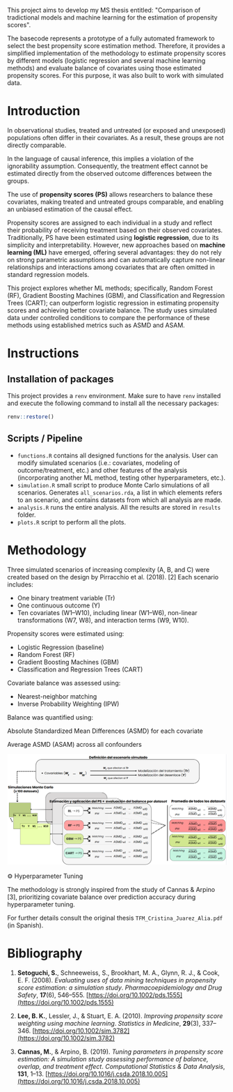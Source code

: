 This project aims to develop my MS thesis entitled: "Comparison of tradictional models and machine learning for the estimation of propensity scores".

The basecode represents a prototype of a fully automated framework to select the best propensity score estimation method. 
Therefore, it provides a simplified implementation of the methodology to estimate propensity scores by different models (logistic regression and several machine learning methods) and evaluate balance of covariates using those estimated propensity scores.
For this purpose, it was also built to work with simulated data. 

# Introduction

In observational studies, treated and untreated (or exposed and unexposed) populations often differ in their covariates. As a result, these groups are not directly comparable.

In the language of causal inference, this implies a violation of the ignorability assumption. Consequently, the treatment effect cannot be estimated directly from the observed outcome differences between the groups.

The use of **propensity scores (PS)** allows researchers to balance these covariates, making treated and untreated groups comparable, and enabling an unbiased estimation of the causal effect.

Propensity scores are assigned to each individual in a study and reflect their probability of receiving treatment based on their observed covariates. Traditionally, PS have been estimated using **logistic regression**, due to its simplicity and interpretability. However, new approaches based on **machine learning (ML)** have emerged, offering several advantages: they do not rely on strong parametric assumptions and can automatically capture non-linear relationships and interactions among covariates that are often omitted in standard regression models.


This project explores whether ML methods; specifically, Random Forest (RF), Gradient Boosting Machines (GBM), and Classification and Regression Trees (CART); can outperform logistic regression in estimating propensity scores and achieving better covariate balance. The study uses simulated data under controlled conditions to compare the performance of these methods using established metrics such as ASMD and ASAM.

# Instructions

## Installation of packages

This project provides a `renv` environment. Make sure to have `renv` installed and execute the following command to install all the necessary packages:

```r
renv::restore()
```

## Scripts / Pipeline

* `functions.R` contains all designed functions for the analysis. User can modify simulated scenarios (i.e.: covariates, modeling of outcome/treatment, etc.) and other features of the analysis (incorporating another ML method, testing other hyperparameters, etc.).
* `simulation.R` small script to produce Monte Carlo simulations of all scenarios. Generates `all_scenarios.rda`, a list in which elements refers to an scenario, and contains datasets from which all analysis are made.
* `analysis.R` runs the entire analysis. All the results are stored in `results` folder.
* `plots.R` script to perform all the plots.


# Methodology

Three simulated scenarios of increasing complexity (A, B, and C) were created based on the design by Pirracchio et al. (2018). [2] Each scenario includes:

* One binary treatment variable (Tr)
* One continuous outcome (Y)
* Ten covariates (W1–W10), including linear (W1–W6), non-linear transformations (W7, W8), and interaction terms (W9, W10).

Propensity scores were estimated using:

* Logistic Regression (baseline)
* Random Forest (RF)
* Gradient Boosting Machines (GBM)
* Classification and Regression Trees (CART)

Covariate balance was assessed using:

* Nearest-neighbor matching
* Inverse Probability Weighting (IPW)

Balance was quantified using:

Absolute Standardized Mean Differences (ASMD) for each covariate

Average ASMD (ASAM) across all confounders

![General Workflow](images/general_workflow.png)

⚙️ Hyperparameter Tuning

The methodology is strongly inspired from the study of Cannas & Arpino [3], prioritizing covariate balance over prediction accuracy during hyperparameter tuning.

For further details consult the original thesis `TFM_Cristina_Juarez_Alia.pdf` (in Spanish).

# Bibliography

1. **Setoguchi, S.**, Schneeweiss, S., Brookhart, M. A., Glynn, R. J., & Cook, E. F. (2008). *Evaluating uses of data mining techniques in propensity score estimation: a simulation study*.  _Pharmacoepidemiology and Drug Safety_, **17**(6), 546–555. [https://doi.org/10.1002/pds.1555](https://doi.org/10.1002/pds.1555)

2. **Lee, B. K.**, Lessler, J., & Stuart, E. A. (2010). *Improving propensity score weighting using machine learning*. _Statistics in Medicine_, **29**(3), 337–346. [https://doi.org/10.1002/sim.3782](https://doi.org/10.1002/sim.3782)

3. **Cannas, M.**, & Arpino, B. (2019). *Tuning parameters in propensity score estimation: A simulation study assessing performance of balance, overlap, and treatment effect*. _Computational Statistics & Data Analysis_, **131**, 1–13. [https://doi.org/10.1016/j.csda.2018.10.005](https://doi.org/10.1016/j.csda.2018.10.005)

